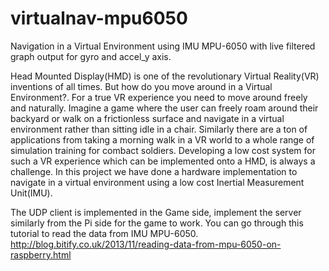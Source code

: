 # virtualnav-mpu6050
Navigation in a Virtual Environment using IMU MPU-6050 with live filtered graph output for gyro and accel_y axis.

Head Mounted Display(HMD) is one of the revolutionary Virtual Reality(VR) inventions of all times. But how do you move around in a Virtual Environment?. For a true VR experience you need to move around freely and naturally. Imagine a game where the user can freely roam around their backyard or walk on a frictionless surface and navigate in a virtual environment rather than sitting idle in a chair. Similarly there are a ton of applications from taking a morning walk in a VR world to a whole range of simulation training for combact soldiers. Developing a low cost system for such a VR experience which can be implemented onto a HMD, is always a challenge. In this project we have done a hardware implementation to navigate in a virtual environment using a low cost Inertial Measurement Unit(IMU).

The UDP client is implemented in the Game side, implement the server similarly from the Pi side for the game to work. You can go through this tutorial to read the data from IMU MPU-6050.
http://blog.bitify.co.uk/2013/11/reading-data-from-mpu-6050-on-raspberry.html
